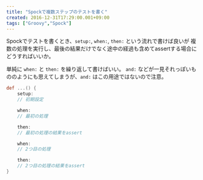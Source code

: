 ```yaml
---
title: "Spockで複数ステップのテストを書く"
created: 2016-12-31T17:29:00.001+09:00
tags: ["Groovy","Spock"]
---
```

Spockでテストを書くとき、`setup:`, `when:`, `then:` という流れで書けば良いが
複数の処理を実行し、最後の結果だけでなく途中の経過も含めてassertする場合にどうすればいいか。

単純に `when:` と `then:` を繰り返して書けばいい。
`and:` などが一見それっぽいもののようにも思えてしまうが、`and:` はこの用途ではないので注意。

```groovy
def ...() {
    setup:
    // 初期設定

    when:
    // 最初の処理

    then:
    // 最初の処理の結果をassert

    when:
    // 2つ目の処理

    then:
    // 2つ目の処理の結果をassert
}
```
